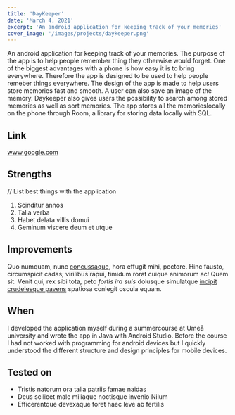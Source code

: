 ```yaml
---
title: 'DayKeeper'
date: 'March 4, 2021'
excerpt: 'An android application for keeping track of your memories'
cover_image: '/images/projects/daykeeper.png'
---
```


An android application for keeping track of your memories. The purpose of the app is to help people remember thing they otherwise would forget. 
One of the biggest advantages with a phone is how easy it is to bring everywhere. Therefore the app is designed to be used to help people remeber things
everywhere. The design of the app is made to help users store memories fast and smooth. A user can also save an image of the memory. Daykeeper also gives users
the possibility to search among stored memories as well as sort memories. The app stores all the memorieslocally on the phone through Room, a library 
for storing data locally with SQL.

## Link
www.google.com

## Strengths
// List best things with the application
1. Scinditur annos
2. Talia verba
3. Habet delata villis domui
4. Geminum viscere deum et utque

## Improvements

Quo numquam, nunc [concussaque](http://mox-cunctos.net/), hora effugit mihi,
pectore. Hinc fausto, circumspicit cadas; virilibus rapui, timidum rorat cuique
animorum ac! Quem sit. Venit qui, rex sibi tota, peto _fortis ira suis_ dolusque
simulatque [incipit crudelesque
pavens](http://www.corpora.com/terrae-oscula.html) spatiosa conlegit oscula
equam.

## When

I developed the application myself during a summercourse at Umeå university and wrote the app in Java with Android Studio.
Before the course I had not worked with programming for android devices but I quickly understood the different structure 
and design principles for mobile devices.

## Tested on

- Tristis natorum ora talia patriis famae naidas
- Deus scilicet male miliaque noctisque invenio Nilum
- Efficerentque devexaque foret haec leve ab fertilis

